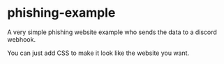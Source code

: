 # phishing-example
A very simple phishing website example who sends the data to a discord webhook.

You can just add CSS to make it look like the website you want.

